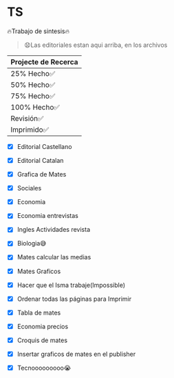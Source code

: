 # TS
:fire:Trabajo de sintesis:fire:
> :anguished:Las editoriales estan aqui arriba, en los archivos

| Projecte de Recerca |
| ------------------- |
|      25% Hecho:white_check_mark:      |
|      50% Hecho:white_check_mark:      |
|      75% Hecho:white_check_mark:      |
|      100% Hecho:white_check_mark:       |
|      Revisión:white_check_mark:      |
|      Imprimido:white_check_mark:     |

- [x] Editorial Castellano
- [x] Editorial Catalan
- [x] Grafica de Mates
- [x] Sociales
- [x] Economia
- [x] Economia entrevistas
- [x] Ingles Actividades revista
- [x] Biologia:sweat_smile:
- [x] Mates calcular las medias
- [x] Mates Graficos
- [x] Hacer que el Isma trabaje(Impossible)
- [x] Ordenar todas las páginas para Imprimir
- [x] Tabla de mates
- [x] Economia precios
- [x] Croquis de mates
- [x] Insertar graficos de mates en el publisher
- [x] Tecnooooooooo:sob:

